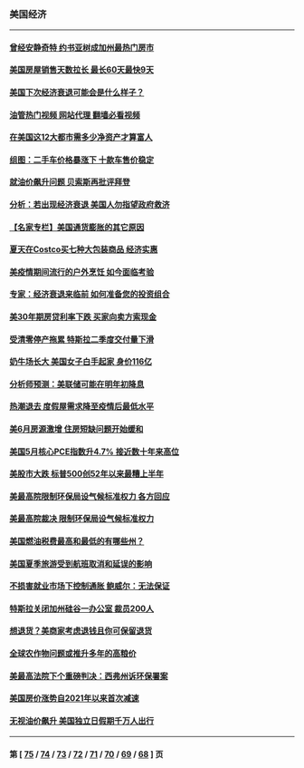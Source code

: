 ### 美国经济
---
#### [曾经安静奇特 约书亚树成加州最热门房市](../../pages/ncid1078158/n13773703.md?07060045) 
#### [美国房屋销售天数拉长 最长60天最快9天](../../pages/ncid1078158/n13773138.md?07060045) 
#### [美国下次经济衰退可能会是什么样子？](../../pages/ncid1078158/n13772976.md?07060045) 
#### [油管热门视频 网站代理 翻墙必看视频](http://209.222.30.114:81/youtube.html?07060045)
#### [在美国这12大都市需多少净资产才算富人](../../pages/ncid1078158/n13772857.md?07060045) 
#### [组图：二手车价格暴涨下 十款车售价稳定](../../pages/ncid1078158/n13768072.md?07060045) 
#### [就油价飙升问题 贝索斯再批评拜登](../../pages/ncid1078158/n13772758.md?07060045) 
#### [分析：若出现经济衰退 美国人勿指望政府救济](../../pages/ncid1078158/n13772717.md?07060045) 
#### [【名家专栏】美国通货膨胀的其它原因](../../pages/ncid1078158/n13772617.md?07060045) 
#### [夏天在Costco买七种大包装商品 经济实惠](../../pages/ncid1078158/n13762553.md?07060045) 
#### [美疫情期间流行的户外烹饪 如今面临考验](../../pages/ncid1078158/n13772365.md?07060045) 
#### [专家：经济衰退来临前 如何准备您的投资组合](../../pages/ncid1078158/n13772364.md?07060045) 
#### [美30年期房贷利率下跌 买家向卖方索现金](../../pages/ncid1078158/n13772295.md?07060045) 
#### [受清零停产拖累 特斯拉二季度交付量下滑](../../pages/ncid1078158/n13772234.md?07060045) 
#### [奶牛场长大 美国女子白手起家 身价116亿](../../pages/ncid1078158/n13770994.md?07060045) 
#### [分析师预测：美联储可能在明年初降息](../../pages/ncid1078158/n13772057.md?07060045) 
#### [热潮退去 度假屋需求降至疫情后最低水平](../../pages/ncid1078158/n13771913.md?07060045) 
#### [美6月房源激增 住房短缺问题开始缓和](../../pages/ncid1078158/n13771588.md?07060045) 
#### [美国5月核心PCE指数升4.7% 接近数十年来高位](../../pages/ncid1078158/n13770992.md?07060045) 
#### [美股市大跌 标普500创52年以来最糟上半年](../../pages/ncid1078158/n13770988.md?07060045) 
#### [美最高院限制环保局设气候标准权力 各方回应](../../pages/ncid1078158/n13770901.md?07060045) 
#### [美最高院裁决 限制环保局设气候标准权力](../../pages/ncid1078158/n13770868.md?07060045) 
#### [美国燃油税费最高和最低的有哪些州？](../../pages/ncid1078158/n13770341.md?07060045) 
#### [美国夏季旅游受到航班取消和延误的影响](../../pages/ncid1078158/n13770276.md?07060045) 
#### [不损害就业市场下控制通胀 鲍威尔：无法保证](../../pages/ncid1078158/n13770190.md?07060045) 
#### [特斯拉关闭加州硅谷一办公室 裁员200人](../../pages/ncid1078158/n13770149.md?07060045) 
#### [想退货？美商家考虑退钱且你可保留退货](../../pages/ncid1078158/n13769661.md?07060045) 
#### [全球农作物问题或推升多年的高粮价](../../pages/ncid1078158/n13769592.md?07060045) 
#### [美最高法院下个重磅判决：西弗州诉环保署案](../../pages/ncid1078158/n13769362.md?07060045) 
#### [美国房价涨势自2021年以来首次减速](../../pages/ncid1078158/n13769511.md?07060045) 
#### [无视油价飙升 美国独立日假期千万人出行](../../pages/ncid1078158/n13769490.md?07060045) 

---
#### 第 [ [75](./75.md?07060045) / [74](./74.md?07060045) / [73](./73.md?07060045) / [72](./72.md?07060045) / [71](./71.md?07060045) / [70](./70.md?07060045) / [69](./69.md?07060045) / [68](./68.md?07060045) ] 页
